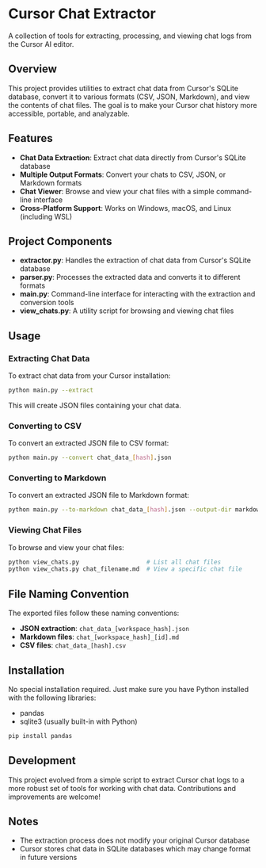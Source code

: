 # Cursor Chat Extractor

A collection of tools for extracting, processing, and viewing chat logs from the Cursor AI editor.

## Overview

This project provides utilities to extract chat data from Cursor's SQLite database, convert it to various formats (CSV, JSON, Markdown), and view the contents of chat files. The goal is to make your Cursor chat history more accessible, portable, and analyzable.

## Features

- **Chat Data Extraction**: Extract chat data directly from Cursor's SQLite database
- **Multiple Output Formats**: Convert your chats to CSV, JSON, or Markdown formats
- **Chat Viewer**: Browse and view your chat files with a simple command-line interface
- **Cross-Platform Support**: Works on Windows, macOS, and Linux (including WSL)

## Project Components

- **extractor.py**: Handles the extraction of chat data from Cursor's SQLite database
- **parser.py**: Processes the extracted data and converts it to different formats
- **main.py**: Command-line interface for interacting with the extraction and conversion tools
- **view_chats.py**: A utility script for browsing and viewing chat files

## Usage

### Extracting Chat Data

To extract chat data from your Cursor installation:

```bash
python main.py --extract
```

This will create JSON files containing your chat data.

### Converting to CSV

To convert an extracted JSON file to CSV format:

```bash
python main.py --convert chat_data_[hash].json
```

### Converting to Markdown

To convert an extracted JSON file to Markdown format:

```bash
python main.py --to-markdown chat_data_[hash].json --output-dir markdown_chats
```

### Viewing Chat Files

To browse and view your chat files:

```bash
python view_chats.py                   # List all chat files
python view_chats.py chat_filename.md  # View a specific chat file
```

## File Naming Convention

The exported files follow these naming conventions:
- **JSON extraction**: `chat_data_[workspace_hash].json`
- **Markdown files**: `chat_[workspace_hash]_[id].md`
- **CSV files**: `chat_data_[hash].csv`

## Installation

No special installation required. Just make sure you have Python installed with the following libraries:
- pandas
- sqlite3 (usually built-in with Python)

```bash
pip install pandas
```

## Development

This project evolved from a simple script to extract Cursor chat logs to a more robust set of tools for working with chat data. Contributions and improvements are welcome!

## Notes

- The extraction process does not modify your original Cursor database
- Cursor stores chat data in SQLite databases which may change format in future versions 